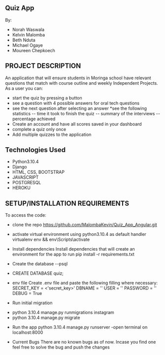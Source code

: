 ## Quiz App
By:
* Norah Waswala
* Kelvin Malomba
* Beth Nduta
* Michael Ogaye
* Moureen Chepkoech
## PROJECT DESCRIPTION
An application that will ensure students in Moringa school have relevant questions that match with course outline and weekly Independent Projects.
As a user you can:
* start the quiz by pressing a button
* see a question with 4 possible answers for oral tech questions
* see the next question after selecting an answer
*see the following statistics
-- time it took to finish the quiz
-- summary of the interviews
-- percentage achieved
* Create an account and have all scores saved in your dashboard
* complete a quiz only once
* Add multiple quizzes to the application

## Technologies Used
* Python3.10.4
* Django
* HTML, CSS, BOOTSTRAP
* JAVASCRIPT
* POSTGRESQL
* HEROKU

## SETUP/INSTALLATION REQUIREMENTS
To access the code:
- clone the repo https://github.com/MalombaKevin/Quiz_App_Angular.git

* activate virtual environment using python3.10.4 as default handler virtualenv env && env\Scripts\activate

* Install dependencies
Install dependencies that will create an environment for the app to run pip install -r requirements.txt

* Create the database
--psql
* CREATE DATABASE quiz;

* env file
Create .env file and paste the following filling where necessary: SECRET_KEY = <'secret_key>' DBNAME = '' USER = '' PASSWORD = '' DEBUG = True

* Run initial migration
- python 3.10.4 manage.py runmigrations instagram
- python 3.10.4 manage.py migrate

* Run the app
python 3.10.4 manage.py runserver
-open terminal on localhost:8000

* Current Bugs
There are no known bugs as of now. Incase you find one feel free to solve the bug and push the changes

